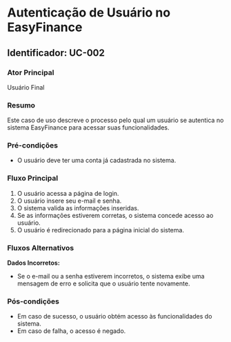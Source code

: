 # Autenticação de Usuário no EasyFinance

## Identificador: UC-002

### Ator Principal
Usuário Final

### Resumo
Este caso de uso descreve o processo pelo qual um usuário se autentica no sistema EasyFinance para acessar suas funcionalidades.

### Pré-condições
- O usuário deve ter uma conta já cadastrada no sistema.

### Fluxo Principal
1. O usuário acessa a página de login.
2. O usuário insere seu e-mail e senha.
3. O sistema valida as informações inseridas.
4. Se as informações estiverem corretas, o sistema concede acesso ao usuário.
5. O usuário é redirecionado para a página inicial do sistema.

### Fluxos Alternativos

**Dados Incorretos:**
- Se o e-mail ou a senha estiverem incorretos, o sistema exibe uma mensagem de erro e solicita que o usuário tente novamente.

### Pós-condições
- Em caso de sucesso, o usuário obtém acesso às funcionalidades do sistema.
- Em caso de falha, o acesso é negado.
